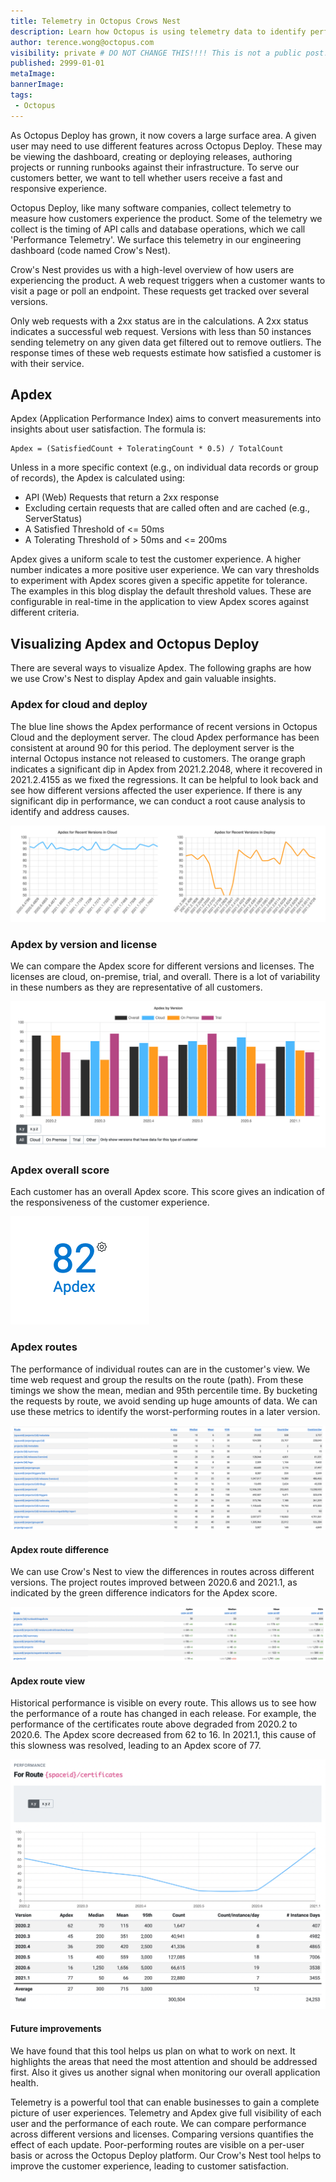 ```yaml
---
title: Telemetry in Octopus Crows Nest
description: Learn how Octopus is using telemetry data to identify performance metrics for our customers
author: terence.wong@octopus.com
visibility: private # DO NOT CHANGE THIS!!!! This is not a public post!
published: 2999-01-01
metaImage: 
bannerImage: 
tags:
 - Octopus
---
```


As Octopus Deploy has grown, it now covers a large surface area. A given user may need to use different features across Octopus Deploy. These may be viewing the dashboard, creating or deploying releases, authoring projects or running runbooks against their infrastructure. To serve our customers better, we want to tell whether users receive a fast and responsive experience.

Octopus Deploy, like many software companies, collect telemetry to measure how customers experience the product. Some of the telemetry we collect is the timing of API calls and database operations, which we call 'Performance Telemetry'. We surface this telemetry in our engineering dashboard (code named Crow's Nest).

Crow's Nest provides us with a high-level overview of how users are experiencing the product. A web request triggers when a customer wants to visit a page or poll an endpoint. These requests get tracked over several versions. 

Only web requests with a 2xx status are in the calculations. A 2xx status indicates a successful web request. Versions with less than 50 instances sending telemetry on any given data get filtered out to remove outliers. The response times of these web requests estimate how satisfied a customer is with their service. 

## Apdex

Apdex (Application Performance Index) aims to convert measurements into insights about user satisfaction. The formula is:


    Apdex = (SatisfiedCount + ToleratingCount * 0.5) / TotalCount
 
Unless in a more specific context (e.g., on individual data records or group of records), the Apdex is calculated using:

- API (Web) Requests that return a 2xx response
- Excluding certain requests that are called often and are cached (e.g., ServerStatus)
- A Satisfied Threshold of <= 50ms
- A Tolerating Threshold of > 50ms and <= 200ms

Apdex gives a uniform scale to test the customer experience. A higher number indicates a more positive user experience.  We can vary thresholds to experiment with Apdex scores given a specific appetite for tolerance. The examples in this blog display the default threshold values. These are configurable in real-time in the application to view Apdex scores against different criteria.
 
## Visualizing Apdex and Octopus Deploy

There are several ways to visualize Apdex. The following graphs are how we use Crow's Nest to display Apdex and gain valuable insights.

### Apdex for cloud and deploy

The blue line shows the Apdex performance of recent versions in Octopus Cloud and the deployment server. The cloud Apdex performance has been consistent at around 90 for this period. The deployment server is the internal Octopus instance not released to customers. The orange graph indicates a significant dip in Apdex from 2021.2.2048, where it recovered in 2021.2.4155 as we fixed the regressions. It can be helpful to look back and see how different versions affected the user experience. If there is any significant dip in performance, we can conduct a root cause analysis to identify and address causes.

![Apdex Cloud and Deploy](apdex-cloud-deploy.png "Apdex Cloud and Deploy")

### Apdex by version and license

We can compare the Apdex score for different versions and licenses. The licenses are cloud, on-premise, trial, and overall. There is a lot of variability in these numbers as they are representative of all customers. 

![Apdex by Version](apdex-by-version.png "Apdex by Version")

<!--### Apdex customer view

![Apdex Customer View](apdex-customer.png "Apdex Customer View")-->

### Apdex overall score

Each customer has an overall Apdex score. This score gives an indication of the responsiveness of the customer experience.

![Apdex Score](apdex-score.png "Apdex Score")

### Apdex routes

The performance of individual routes can are in the customer's view. We time web request and group the results on the route (path). From these timings we show the mean, median and 95th percentile time. By bucketing the requests by route, we avoid sending up huge amounts of data. We can use these metrics to identify the worst-performing routes in a later version. 

![Apdex Routes](apdex-route.png "Apdex Routes")

#### Apdex route difference

We can use Crow's Nest to view the differences in routes across different versions. The project routes improved between 2020.6 and 2021.1, as indicated by the green difference indicators for the Apdex score.

![Apdex Routes Difference](apdex-route-diff.png "Apdex Routes Difference")

#### Apdex route view

Historical performance is visible on every route. This allows us to see how the performance of a route has changed in each release. For example, the performance of the certificates route above degraded from 2020.2 to 2020.6. The Apdex score decreased from 62 to 16. In 2021.1, this cause of this slowness was resolved, leading to an Apdex score of 77.

![Apdex Route View](apdex-route-view.png "Apdex Route View")

#### Future improvements

We have found that this tool helps us plan on what to work on next. It highlights the areas that need the most attention and should be addressed first. Also it gives us another signal when monitoring our overall application health.

<!--![Apdex Routes Difference](apdex-route-dashboard.png "Apdex Routes Difference")-->

Telemetry is a powerful tool that can enable businesses to gain a complete picture of user experiences. Telemetry and Apdex give full visibility of each user and the performance of each route. We can compare performance across different versions and licenses. Comparing versions quantifies the effect of each update. Poor-performing routes are visible on a per-user basis or across the Octopus Deploy platform. Our Crow's Nest tool helps to improve the customer experience, leading to customer satisfaction.


